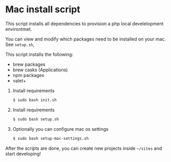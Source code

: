 # Mac install script

This script installs all dependencies to provision a php local develelopment environtmet.

You can view and modify which packages need to be installed on your mac.
See `setup.sh`,

This script installs the following:
- brew packages
- brew casks (Applications)
- npm packages
- valet+

1. Install requirements
    ```bash
    $ sudo bash init.sh
    ```

2. Install requirements
    ```bash
    $ sudo bash setup.sh
    ```
   
3. Optionally you can configure mac os settings
    ```bash
    $ sudo bash setup-mac-settings.sh
    ```
After the scripts are done, you can create new projects inside `~/sites` and start developing!